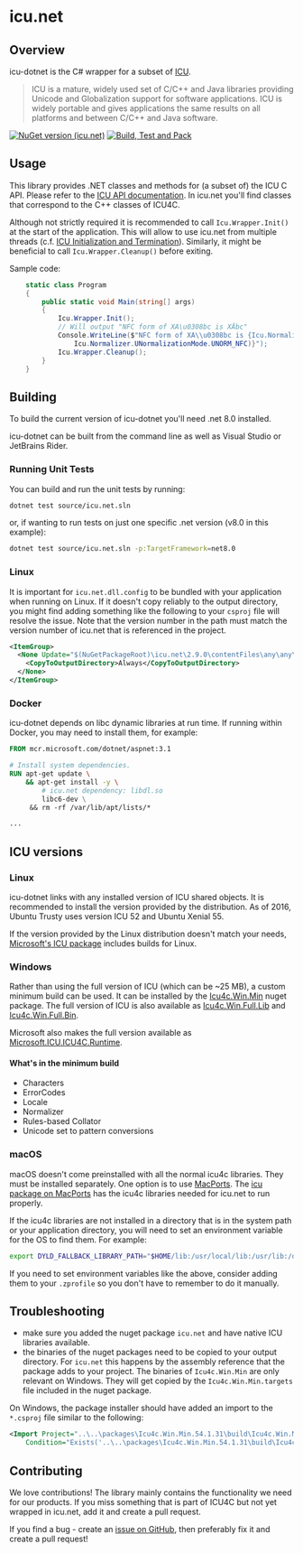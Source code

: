 # icu.net

## Overview

icu-dotnet is the C# wrapper for a subset of [ICU](https://icu.unicode.org/).

> ICU is a mature, widely used set of C/C++ and Java libraries providing Unicode and Globalization support
> for software applications. ICU is widely portable and gives applications the same results on all platforms
> and between C/C++ and Java software.

[![NuGet version (icu.net)](https://img.shields.io/nuget/v/icu.net.svg?style=flat-square)](https://www.nuget.org/packages/icu.net/)
[![Build, Test and Pack](https://github.com/sillsdev/icu-dotnet/actions/workflows/CI-CD.yml/badge.svg)](https://github.com/sillsdev/icu-dotnet/actions/workflows/CI-CD.yml)

## Usage

This library provides .NET classes and methods for (a subset of) the ICU C API. Please refer to the
[ICU API documentation](https://unicode-org.github.io/icu-docs/apidoc/released/icu4c/). In icu.net
you'll find classes that correspond to the C++ classes of ICU4C.

Although not strictly required it is recommended to call `Icu.Wrapper.Init()` at the start of
the application. This will allow to use icu.net from multiple threads
(c.f. [ICU Initialization and Termination](https://unicode-org.github.io/icu/userguide/icu/design.html#icu4c-initialization-and-termination)).
Similarly, it might be beneficial to call `Icu.Wrapper.Cleanup()` before exiting.

Sample code:

``` csharp
    static class Program
    {
        public static void Main(string[] args)
        {
            Icu.Wrapper.Init();
            // Will output "NFC form of XA\u0308bc is XÄbc"
            Console.WriteLine($"NFC form of XA\\u0308bc is {Icu.Normalizer.Normalize("XA\u0308bc",
                Icu.Normalizer.UNormalizationMode.UNORM_NFC)}");
            Icu.Wrapper.Cleanup();
        }
    }
```

## Building

To build the current version of icu-dotnet you'll need .net 8.0 installed.

icu-dotnet can be built from the command line as well as Visual Studio or JetBrains Rider.

### Running Unit Tests

You can build and run the unit tests by running:

```bash
dotnet test source/icu.net.sln
```

or, if wanting to run tests on just one specific .net version (v8.0 in this example):

```bash
dotnet test source/icu.net.sln -p:TargetFramework=net8.0
```

### Linux

It is important for `icu.net.dll.config` to be bundled with your application when
running on Linux. If it doesn't copy reliably to the output directory, you might find
adding something like the following to your `csproj` file will resolve the issue. Note
that the version number in the path must match the version number of icu.net that is
referenced in the project.

```xml
<ItemGroup>
  <None Update="$(NuGetPackageRoot)\icu.net\2.9.0\contentFiles\any\any\icu.net.dll.config">
    <CopyToOutputDirectory>Always</CopyToOutputDirectory>
  </None>
</ItemGroup>
```

### Docker

icu-dotnet depends on libc dynamic libraries at run time. If running within Docker, you may
need to install them, for example:

```Dockerfile
FROM mcr.microsoft.com/dotnet/aspnet:3.1

# Install system dependencies.
RUN apt-get update \
    && apt-get install -y \
        # icu.net dependency: libdl.so
        libc6-dev \
     && rm -rf /var/lib/apt/lists/*

...
```

## ICU versions

### Linux

icu-dotnet links with any installed version of ICU shared objects. It is
recommended to install the version provided by the distribution.  As of 2016,
Ubuntu Trusty uses version ICU 52 and Ubuntu Xenial 55.

If the version provided by the Linux distribution doesn't match your needs,
[Microsoft's ICU package](https://www.nuget.org/packages/Microsoft.ICU.ICU4C.Runtime/)
includes builds for Linux.

### Windows

Rather than using the full version of ICU (which can be ~25 MB), a custom minimum
build can be used. It can be installed by the
[Icu4c.Win.Min](https://www.nuget.org/packages/Icu4c.Win.Min/) nuget package.
The full version of ICU is also available as
[Icu4c.Win.Full.Lib](https://www.nuget.org/packages/Icu4c.Win.Full.Lib/) and
[Icu4c.Win.Full.Bin](https://www.nuget.org/packages/Icu4c.Win.Full.Bin/).

Microsoft also makes the full version available as
[Microsoft.ICU.ICU4C.Runtime](https://www.nuget.org/packages/Microsoft.ICU.ICU4C.Runtime/).

#### What's in the minimum build

- Characters
- ErrorCodes
- Locale
- Normalizer
- Rules-based Collator
- Unicode set to pattern conversions

### macOS

macOS doesn't come preinstalled with all the normal icu4c libraries. They must be
installed separately. One option is to use [MacPorts](https://www.macports.org/).
The [icu package on MacPorts](https://ports.macports.org/port/icu/) has the icu4c
libraries needed for icu.net to run properly.

If the icu4c libraries are not installed in a directory that is in the system path
or your application directory, you will need to set an environment variable for
the OS to find them. For example:

```bash
export DYLD_FALLBACK_LIBRARY_PATH="$HOME/lib:/usr/local/lib:/usr/lib:/opt/local/lib"
```

If you need to set environment variables like the above, consider adding them to
your `.zprofile` so you don't have to remember to do it manually.

## Troubleshooting

- make sure you added the nuget package `icu.net` and have native ICU libraries available.
- the binaries of the nuget packages need to be copied to your output directory.
  For `icu.net` this happens by the assembly reference that the package
  adds to your project. The binaries of `Icu4c.Win.Min` are only relevant on
  Windows. They will get copied by the `Icu4c.Win.Min.targets` file included
  in the nuget package.

On Windows, the package installer should have added an import to the `*.csproj` file similar
to the following:

```xml
<Import Project="..\..\packages\Icu4c.Win.Min.54.1.31\build\Icu4c.Win.Min.targets"
    Condition="Exists('..\..\packages\Icu4c.Win.Min.54.1.31\build\Icu4c.Win.Min.targets')" />
```

## Contributing

We love contributions! The library mainly contains the functionality we need for our products. If you
miss something that is part of ICU4C but not yet wrapped in icu.net, add it and create a pull request.

If you find a bug - create an [issue on GitHub](https://github.com/sillsdev/icu-dotnet/issues/new/choose),
then preferably fix it and create a pull request!
